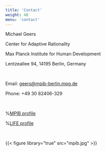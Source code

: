 ```yaml
---
title: 'Contact'
weight: 40
menu: 'contact'
---
```


Michael Geers

Center for Adaptive Rationality

Max Planck Institute for Human Development

Lentzeallee 94, 14195 Berlin, Germany

<br>

Email: geers@mpib-berlin.mpg.de

Phone: +49 30 82406-329

<br>

%[MPIB profile](https://www.mpib-berlin.mpg.de/staff/michael-geers)

%[LIFE profile](https://www.imprs-life.mpg.de/people/fellows/105915)

<br>

{{< figure library="true" src="mpib.jpg" >}}
